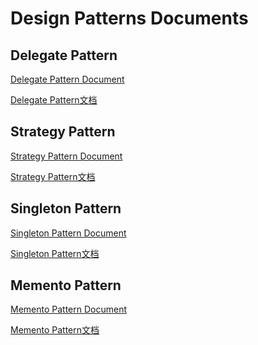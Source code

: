 # Design Patterns Documents

## Delegate Pattern

[Delegate Pattern Document](https://github.com/CainLuo/DesignPatterns/blob/main/Documents/1.Delegate%20Pattern.md)

[Delegate Pattern文档](https://github.com/CainLuo/DesignPatterns/blob/main/Documents/1.Delegate(代理模式).md)

## Strategy Pattern

[Strategy Pattern Document](https://github.com/CainLuo/DesignPatterns/blob/main/Documents/2.Strategy%20Pattern.md)

[Strategy Pattern文档](https://github.com/CainLuo/DesignPatterns/blob/main/Documents/2.Strategy(策略模式).md)

## Singleton Pattern
[Singleton Pattern Document](https://github.com/CainLuo/DesignPatterns/blob/main/Documents/3.Singleton%20Pattern.md)

[Singleton Pattern文档](https://github.com/CainLuo/DesignPatterns/blob/main/Documents/3.Singleton(单例模式).md)


## Memento Pattern
[Memento Pattern Document](https://github.com/CainLuo/DesignPatterns/blob/main/Documents/4.Memento%20Pattern.md)

[Memento Pattern文档](https://github.com/CainLuo/DesignPatterns/blob/main/Documents/4.Memento(备忘录模式).md)
